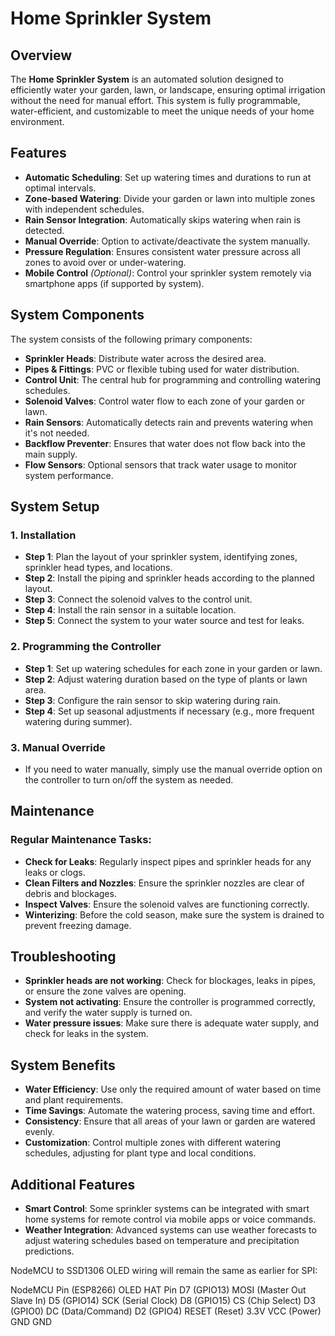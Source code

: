 # Home Sprinkler System

## Overview

The **Home Sprinkler System** is an automated solution designed to efficiently water your garden, lawn, or landscape, ensuring optimal irrigation without the need for manual effort. This system is fully programmable, water-efficient, and customizable to meet the unique needs of your home environment.

## Features

- **Automatic Scheduling**: Set up watering times and durations to run at optimal intervals.
- **Zone-based Watering**: Divide your garden or lawn into multiple zones with independent schedules.
- **Rain Sensor Integration**: Automatically skips watering when rain is detected.
- **Manual Override**: Option to activate/deactivate the system manually.
- **Pressure Regulation**: Ensures consistent water pressure across all zones to avoid over or under-watering.
- **Mobile Control** *(Optional)*: Control your sprinkler system remotely via smartphone apps (if supported by system).

## System Components

The system consists of the following primary components:

- **Sprinkler Heads**: Distribute water across the desired area.
- **Pipes & Fittings**: PVC or flexible tubing used for water distribution.
- **Control Unit**: The central hub for programming and controlling watering schedules.
- **Solenoid Valves**: Control water flow to each zone of your garden or lawn.
- **Rain Sensors**: Automatically detects rain and prevents watering when it's not needed.
- **Backflow Preventer**: Ensures that water does not flow back into the main supply.
- **Flow Sensors**: Optional sensors that track water usage to monitor system performance.

## System Setup

### 1. Installation

- **Step 1**: Plan the layout of your sprinkler system, identifying zones, sprinkler head types, and locations.
- **Step 2**: Install the piping and sprinkler heads according to the planned layout.
- **Step 3**: Connect the solenoid valves to the control unit.
- **Step 4**: Install the rain sensor in a suitable location.
- **Step 5**: Connect the system to your water source and test for leaks.

### 2. Programming the Controller

- **Step 1**: Set up watering schedules for each zone in your garden or lawn.
- **Step 2**: Adjust watering duration based on the type of plants or lawn area.
- **Step 3**: Configure the rain sensor to skip watering during rain.
- **Step 4**: Set up seasonal adjustments if necessary (e.g., more frequent watering during summer).

### 3. Manual Override

- If you need to water manually, simply use the manual override option on the controller to turn on/off the system as needed.

## Maintenance

### Regular Maintenance Tasks:

- **Check for Leaks**: Regularly inspect pipes and sprinkler heads for any leaks or clogs.
- **Clean Filters and Nozzles**: Ensure the sprinkler nozzles are clear of debris and blockages.
- **Inspect Valves**: Ensure the solenoid valves are functioning correctly.
- **Winterizing**: Before the cold season, make sure the system is drained to prevent freezing damage.

## Troubleshooting

- **Sprinkler heads are not working**: Check for blockages, leaks in pipes, or ensure the zone valves are opening.
- **System not activating**: Ensure the controller is programmed correctly, and verify the water supply is turned on.
- **Water pressure issues**: Make sure there is adequate water supply, and check for leaks in the system.

## System Benefits

- **Water Efficiency**: Use only the required amount of water based on time and plant requirements.
- **Time Savings**: Automate the watering process, saving time and effort.
- **Consistency**: Ensure that all areas of your lawn or garden are watered evenly.
- **Customization**: Control multiple zones with different watering schedules, adjusting for plant type and local conditions.

## Additional Features

- **Smart Control**: Some sprinkler systems can be integrated with smart home systems for remote control via mobile apps or voice commands.
- **Weather Integration**: Advanced systems can use weather forecasts to adjust watering schedules based on temperature and precipitation predictions.

NodeMCU to SSD1306 OLED wiring will remain the same as earlier for SPI:

NodeMCU Pin (ESP8266)	OLED HAT Pin
D7 (GPIO13)	MOSI (Master Out Slave In)
D5 (GPIO14)	SCK (Serial Clock)
D8 (GPIO15)	CS (Chip Select)
D3 (GPIO0)	DC (Data/Command)
D2 (GPIO4)	RESET (Reset)
3.3V	VCC (Power)
GND	GND